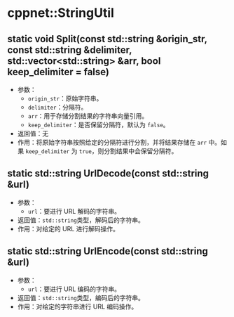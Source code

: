 # cppnet::StringUtil
## static void Split(const std::string &origin_str, const std::string &delimiter, std::vector\<std::string\> &arr, bool keep_delimiter = false)
- 参数：
    - `origin_str`：原始字符串。
    - `delimiter`：分隔符。
    - `arr`：用于存储分割结果的字符串向量引用。
    - `keep_delimiter`：是否保留分隔符，默认为 `false`。
- 返回值：无
- 作用：将原始字符串按照给定的分隔符进行分割，并将结果存储在 `arr` 中。如果 `keep_delimiter` 为 `true`，则分割结果中会保留分隔符。
## static std::string UrlDecode(const std::string &url)
- 参数：
    - `url`：要进行 URL 解码的字符串。
- 返回值：`std::string`类型，解码后的字符串。
- 作用：对给定的 URL 进行解码操作。
## static std::string UrlEncode(const std::string &url)
- 参数：
    - `url`：要进行 URL 编码的字符串。
- 返回值：`std::string`类型，编码后的字符串。
- 作用：对给定的字符串进行 URL 编码操作。
